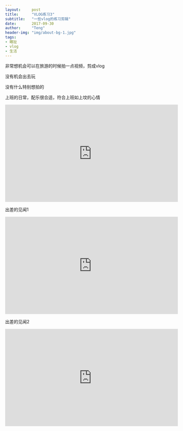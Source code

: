 ```yaml
---
layout:     post
title:      "VLOG练习3"
subtitle:   "一些vlog的练习剪辑"
date:       2017-09-30
author:     "Teng"
header-img: "img/about-bg-1.jpg"
tags:
- 瞎扯
- vlog
- 生活
---
```

非常想机会可以在旅游的时候拍一点视频，剪成vlog

没有机会出去玩

没有什么特别想拍的


上班的日常，配乐很合适，符合上班如上坟的心情
<iframe width="560" height="315" src="http://api.xiaodao.tv/h5/video/detail?vid=0ed8b7f813400b193e391a61de048e10" frameborder="0" allowfullscreen></iframe>

出差的见闻1
<iframe width="560" height="315" src="http://api.xiaodao.tv/h5/video/detail?vid=786fa0c0697af19a5d1708d1fc98ea22" frameborder="0" allowfullscreen></iframe>

出差的见闻2
<iframe width="560" height="315" src="https://www.youtube-nocookie.com/embed/bDIV1EPvMDs" frameborder="0" allowfullscreen></iframe>